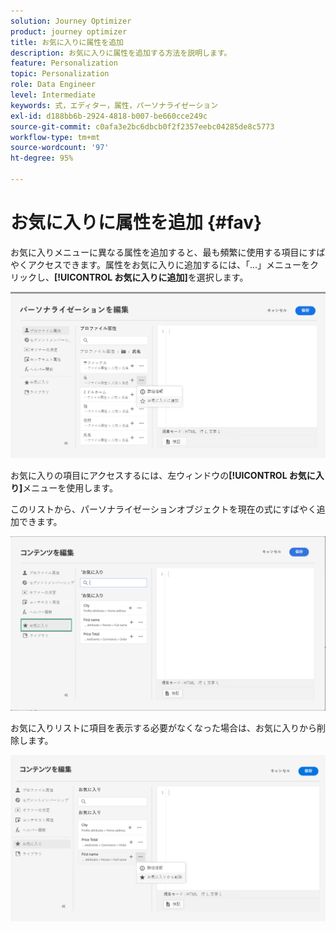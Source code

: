 ```yaml
---
solution: Journey Optimizer
product: journey optimizer
title: お気に入りに属性を追加
description: お気に入りに属性を追加する方法を説明します。
feature: Personalization
topic: Personalization
role: Data Engineer
level: Intermediate
keywords: 式，エディター，属性，パーソナライゼーション
exl-id: d188bb6b-2924-4818-b007-be660cce249c
source-git-commit: c0afa3e2bc6dbcb0f2f2357eebc04285de8c5773
workflow-type: tm+mt
source-wordcount: '97'
ht-degree: 95%

---
```


# お気に入りに属性を追加 {#fav}

お気に入りメニューに異なる属性を追加すると、最も頻繁に使用する項目にすばやくアクセスできます。属性をお気に入りに追加するには、「...」メニューをクリックし、**[!UICONTROL お気に入りに追加]**&#x200B;を選択します。

![](assets/favorite-option.png)

お気に入りの項目にアクセスするには、左ウィンドウの&#x200B;**[!UICONTROL お気に入り]**&#x200B;メニューを使用します。

このリストから、パーソナライゼーションオブジェクトを現在の式にすばやく追加できます。

![](assets/favorite-list.png)

お気に入りリストに項目を表示する必要がなくなった場合は、お気に入りから削除します。

![](assets/favorite-remove.png)
